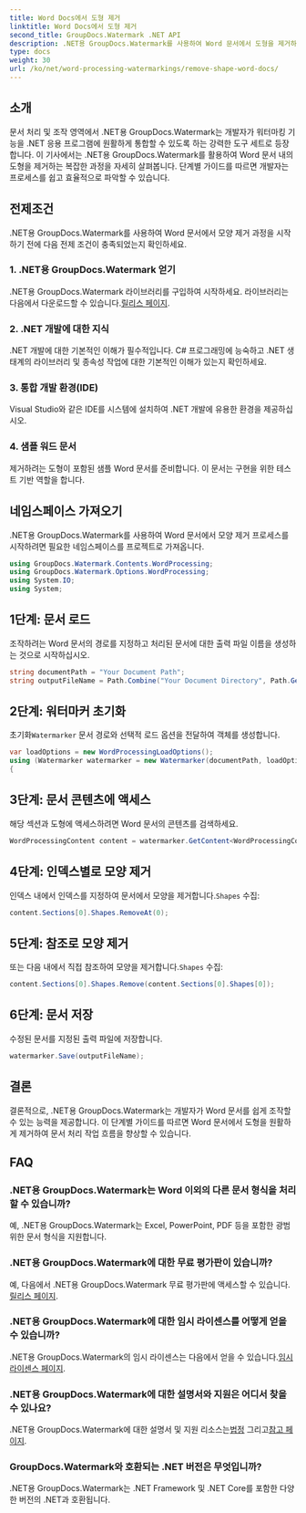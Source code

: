 ```yaml
---
title: Word Docs에서 도형 제거
linktitle: Word Docs에서 도형 제거
second_title: GroupDocs.Watermark .NET API
description: .NET용 GroupDocs.Watermark를 사용하여 Word 문서에서 도형을 제거하는 방법을 알아보세요. 쉽고 효율적이며 강력한 문서 조작.
type: docs
weight: 30
url: /ko/net/word-processing-watermarkings/remove-shape-word-docs/
---
```

## 소개
문서 처리 및 조작 영역에서 .NET용 GroupDocs.Watermark는 개발자가 워터마킹 기능을 .NET 응용 프로그램에 원활하게 통합할 수 있도록 하는 강력한 도구 세트로 등장합니다. 이 기사에서는 .NET용 GroupDocs.Watermark를 활용하여 Word 문서 내의 도형을 제거하는 복잡한 과정을 자세히 살펴봅니다. 단계별 가이드를 따르면 개발자는 프로세스를 쉽고 효율적으로 파악할 수 있습니다.
## 전제조건
.NET용 GroupDocs.Watermark를 사용하여 Word 문서에서 모양 제거 과정을 시작하기 전에 다음 전제 조건이 충족되었는지 확인하세요.
### 1. .NET용 GroupDocs.Watermark 얻기
 .NET용 GroupDocs.Watermark 라이브러리를 구입하여 시작하세요. 라이브러리는 다음에서 다운로드할 수 있습니다.[릴리스 페이지](https://releases.groupdocs.com/Watermark/net/).
### 2. .NET 개발에 대한 지식
.NET 개발에 대한 기본적인 이해가 필수적입니다. C# 프로그래밍에 능숙하고 .NET 생태계의 라이브러리 및 종속성 작업에 대한 기본적인 이해가 있는지 확인하세요.
### 3. 통합 개발 환경(IDE)
Visual Studio와 같은 IDE를 시스템에 설치하여 .NET 개발에 유용한 환경을 제공하십시오. 
### 4. 샘플 워드 문서
제거하려는 도형이 포함된 샘플 Word 문서를 준비합니다. 이 문서는 구현을 위한 테스트 기반 역할을 합니다.

## 네임스페이스 가져오기
.NET용 GroupDocs.Watermark를 사용하여 Word 문서에서 모양 제거 프로세스를 시작하려면 필요한 네임스페이스를 프로젝트로 가져옵니다.
```csharp
using GroupDocs.Watermark.Contents.WordProcessing;
using GroupDocs.Watermark.Options.WordProcessing;
using System.IO;
using System;
```
## 1단계: 문서 로드
조작하려는 Word 문서의 경로를 지정하고 처리된 문서에 대한 출력 파일 이름을 생성하는 것으로 시작하십시오.
```csharp
string documentPath = "Your Document Path";
string outputFileName = Path.Combine("Your Document Directory", Path.GetFileName(documentPath));
```
## 2단계: 워터마커 초기화
 초기화`Watermarker` 문서 경로와 선택적 로드 옵션을 전달하여 객체를 생성합니다.
```csharp
var loadOptions = new WordProcessingLoadOptions();
using (Watermarker watermarker = new Watermarker(documentPath, loadOptions))
{
```
## 3단계: 문서 콘텐츠에 액세스
해당 섹션과 도형에 액세스하려면 Word 문서의 콘텐츠를 검색하세요.
```csharp
WordProcessingContent content = watermarker.GetContent<WordProcessingContent>();
```
## 4단계: 인덱스별로 모양 제거
 인덱스 내에서 인덱스를 지정하여 문서에서 모양을 제거합니다.`Shapes` 수집:
```csharp
content.Sections[0].Shapes.RemoveAt(0);
```
## 5단계: 참조로 모양 제거
 또는 다음 내에서 직접 참조하여 모양을 제거합니다.`Shapes` 수집:
```csharp
content.Sections[0].Shapes.Remove(content.Sections[0].Shapes[0]);
```
## 6단계: 문서 저장
수정된 문서를 지정된 출력 파일에 저장합니다.
```csharp
watermarker.Save(outputFileName);
```

## 결론
결론적으로, .NET용 GroupDocs.Watermark는 개발자가 Word 문서를 쉽게 조작할 수 있는 능력을 제공합니다. 이 단계별 가이드를 따르면 Word 문서에서 도형을 원활하게 제거하여 문서 처리 작업 흐름을 향상할 수 있습니다.
## FAQ
### .NET용 GroupDocs.Watermark는 Word 이외의 다른 문서 형식을 처리할 수 있습니까?
예, .NET용 GroupDocs.Watermark는 Excel, PowerPoint, PDF 등을 포함한 광범위한 문서 형식을 지원합니다.
### .NET용 GroupDocs.Watermark에 대한 무료 평가판이 있습니까?
 예, 다음에서 .NET용 GroupDocs.Watermark 무료 평가판에 액세스할 수 있습니다.[릴리스 페이지](https://releases.groupdocs.com/).
### .NET용 GroupDocs.Watermark에 대한 임시 라이센스를 어떻게 얻을 수 있습니까?
 .NET용 GroupDocs.Watermark의 임시 라이센스는 다음에서 얻을 수 있습니다.[임시 라이센스 페이지](https://purchase.groupdocs.com/temporary-license/).
### .NET용 GroupDocs.Watermark에 대한 설명서와 지원은 어디서 찾을 수 있나요?
 .NET용 GroupDocs.Watermark에 대한 설명서 및 지원 리소스는[법정](https://forum.groupdocs.com/c/watermark/19) 그리고[참고 페이지](https://reference.groupdocs.com/Watermark/net/).
### GroupDocs.Watermark와 호환되는 .NET 버전은 무엇입니까?
.NET용 GroupDocs.Watermark는 .NET Framework 및 .NET Core를 포함한 다양한 버전의 .NET과 호환됩니다.